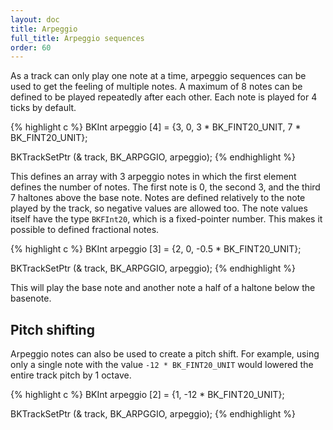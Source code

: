 ```yaml
---
layout: doc
title: Arpeggio
full_title: Arpeggio sequences
order: 60
---
```


As a track can only play one note at a time, arpeggio sequences can be used to get the feeling of multiple notes. A maximum of 8 notes can be defined to be played repeatedly after each other. Each note is played for 4 ticks by default.

{% highlight c %}
BKInt arpeggio [4] = {3, 0, 3 * BK_FINT20_UNIT, 7 * BK_FINT20_UNIT};

BKTrackSetPtr (& track, BK_ARPGGIO, arpeggio);
{% endhighlight %}

This defines an array with 3 arpeggio notes in which the first element defines the number of notes. The first note is 0, the second 3, and the third 7 haltones above the base note. Notes are defined relatively to the note played by the track, so negative values are allowed too. The note values itself have the type `BKFInt20`, which is a fixed-pointer number. This makes it possible to defined fractional notes.

{% highlight c %}
BKInt arpeggio [3] = {2, 0, -0.5 * BK_FINT20_UNIT};

BKTrackSetPtr (& track, BK_ARPGGIO, arpeggio);
{% endhighlight %}

This will play the base note and another note a half of a haltone below the basenote.

## Pitch shifting

Arpeggio notes can also be used to create a pitch shift. For example, using only a single note with the value `-12 * BK_FINT20_UNIT` would lowered the entire track pitch by 1 octave.

{% highlight c %}
BKInt arpeggio [2] = {1, -12 * BK_FINT20_UNIT};

BKTrackSetPtr (& track, BK_ARPGGIO, arpeggio);
{% endhighlight %}
